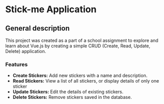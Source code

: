 # Stick-me Application

## General description

This project was created as a part of a school assignment to explore and learn about Vue.js by creating a simple CRUD (Create, Read, Update, Delete) application.

### Features
- **Create Stickers:** Add new stickers with a name and description.
- **Read Stickers:** View a list of all stickers, or display details of only one sticker
- **Update Stickers:** Edit the details of existing stickers.
- **Delete Stickers:** Remove stickers saved in the database.


